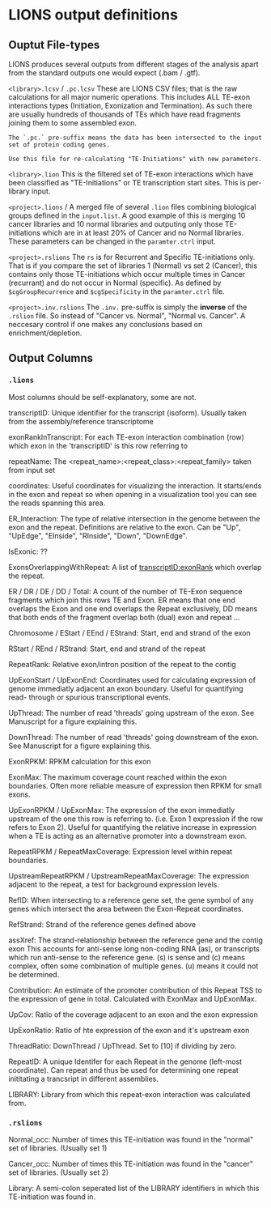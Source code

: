 # LIONS output definitions

## Ouptut File-types
LIONS produces several outputs from different stages of the analysis apart from
the standard outputs one would expect (.bam / .gtf).

`<library>.lcsv` / `.pc.lcsv`
	These are LIONS CSV files; that is the raw calculations for all major
	numeric operations.
	This includes ALL TE-exon interactions types (Initiation, Exonization and
	Termination). As such there are usually hundreds of thousands of TEs which
	have read fragments joining them to some assembled exon.

	The `.pc.` pre-suffix means the data has been intersected to the input
	set of protein coding genes.

	Use this file for re-calculating "TE-Initiations" with new parameters.

`<library>.lion`
	This is the filtered set of TE-exon interactions which have been classified
	as "TE-Initiations" or TE transcription start sites. This is per-library
	input.

`<project>.lions` / 
	A merged file of several `.lion` files combining biological groups defined
	in the `input.list`. A good example of this is merging 10 cancer libraries
	and 10 normal libraries and outputing only those TE-initiations which are
	in at least 20% of Cancer and no Normal libraries. These parameters can be
	changed in the `paramter.ctrl` input.

`<project>.rslions`	
	The `rs` is for Recurrent and Specific TE-initiations only. That is if you
	compare the set of libraries 1 (Normal) vs set 2 (Cancer), this contains only
	those TE-initiations which occur multiple times in Cancer (recurrant) and do
	not occur in Normal (specific). As defined by `$cgGroupRecurrence` and
	`$cgSpecificity` in the `paramter.ctrl` file.

`<project>.inv.rslions`	
	The `.inv.` pre-suffix is simply the **inverse** of the `.rslion` file. So
	instead of "Cancer vs. Normal", "Normal vs. Cancer". A neccesary control if
	one makes any conclusions based on enrichment/depletion.


## Output Columns

### `.lions`
Most columns should be self-explanatory, some are not.

transcriptID: Unique identifier for the transcript (isoform). Usually taken
	from the assembly/reference transcriptome

exonRankInTranscript: For each TE-exon interaction combination (row) which exon
	in the 'transcriptID' is this row referring to

repeatName: The <repeat_name>:<repeat_class>:<repeat_family> taken from input
	set

coordinates: Useful coordinates for visualizing the interaction. It starts/ends
	in the exon and repeat so when opening in a visualization tool you can see
	the reads spanning this area.

ER_Interaction: The type of relative intersection in the genome between the exon
	and the repeat. Definitions are relative to the exon. Can be "Up", "UpEdge",
	"EInside", "RInside", "Down", "DownEdge".

IsExonic: ??

ExonsOverlappingWithRepeat: A list of <transcriptID:exonRank> which overlap
	the repeat.

ER / DR / DE / DD / Total: A count of the number of TE-Exon sequence fragments
	which join this rows TE and Exon. ER means that one end overlaps the Exon
	and one end overlaps the Repeat exclusively, DD means that both ends of the
	fragment overlap both (dual) exon and repeat ...

Chromosome / EStart / EEnd / EStrand: Start, end and strand of the exon

RStart / REnd / RStrand: Start, end and strand of the repeat

RepeatRank: Relative exon/intron position of the repeat to the contig

UpExonStart / UpExonEnd: Coordinates used for calculating expression of
	genome immediatly adjacent an exon boundary. Useful for quantifying read-
	through or spurious transcriptional events.

UpThread: The number of read 'threads' going upstream of the exon.
	See Manuscript for a figure explaining this.

DownThread: The number of read 'threads' going downstream of the exon.
	See Manuscript for a figure explaining this.

ExonRPKM: RPKM calculation for this exon

ExonMax: The maximum coverage count reached within the exon boundaries. Often
	more reliable measure of expression then RPKM for small exons.

UpExonRPKM / UpExonMax: The expression of the exon immediatly upstream of the
	one this row is referring to. (i.e. Exon 1 expression if the row refers
	to Exon 2). Useful for quantifying the relative increase in expression
	when a TE is acting as an alternative promoter into a downstream exon.

RepeatRPKM / RepeatMaxCoverage:	Expression level within repeat boundaries.

UpstreamRepeatRPKM / UpstreamRepeatMaxCoverage: The expression adjacent to the
	repeat, a test for background expression levels.

RefID: When intersecting to a reference gene set, the gene symbol of any genes
	which intersect the area between the Exon-Repeat coordinates.

RefStrand: Strand of the reference genes defined above

assXref: The strand-relationship between the reference gene and the contig exon
	This accounts for anti-sense long non-coding RNA (as), or transcripts
	which run anti-sense to the reference gene. (s) is sense and (c) means
	complex, often some combination of multiple genes. (u) means it could not
	be determined.

Contribution: An estimate of the promoter contribution of this Repeat TSS to
	the expression of gene in total. Calculated with ExonMax and UpExonMax.

UpCov: Ratio of the coverage adjacent to an exon and the exon expression

UpExonRatio: Ratio of hte expression of the exon and it's upstream exon

ThreadRatio: DownThread / UpThread. Set to [10] if dividing by zero.

RepeatID: A unique Identifer for each Repeat in the genome (left-most
	coordinate). Can repeat and thus be used for determining one repeat
	inititating a trancsript in different assemblies.

LIBRARY: Library from which this repeat-exon interaction was calculated from.

### `.rslions`

Normal_occ: Number of times this TE-initiation was found in the "normal" set of
	libraries. (Usually set 1)

Cancer_occ: Number of times this TE-initiation was found in the "cancer" set of
	libraries. (Usually set 2)

Library: A semi-colon seperated list of the LIBRARY identifiers in which this
	TE-initiation was found in.